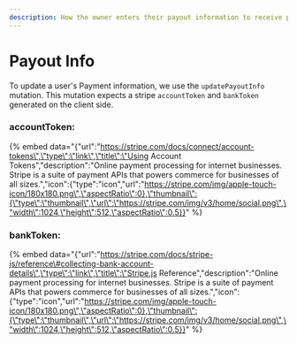 ```yaml
---
description: How the owner enters their payout information to receive payments.
---
```


# Payout Info

To update a user's Payment information, we use the `updatePayoutInfo` mutation. This mutation expects a stripe `accountToken` and `bankToken` generated on the client side.

### accountToken:

{% embed data="{\"url\":\"https://stripe.com/docs/connect/account-tokens\",\"type\":\"link\",\"title\":\"Using Account Tokens\",\"description\":\"Online payment processing for internet businesses. Stripe is a suite of payment APIs that powers commerce for businesses of all sizes.\",\"icon\":{\"type\":\"icon\",\"url\":\"https://stripe.com/img/apple-touch-icon/180x180.png\",\"aspectRatio\":0},\"thumbnail\":{\"type\":\"thumbnail\",\"url\":\"https://stripe.com/img/v3/home/social.png\",\"width\":1024,\"height\":512,\"aspectRatio\":0.5}}" %}

### bankToken:

{% embed data="{\"url\":\"https://stripe.com/docs/stripe-js/reference\#collecting-bank-account-details\",\"type\":\"link\",\"title\":\"Stripe.js Reference\",\"description\":\"Online payment processing for internet businesses. Stripe is a suite of payment APIs that powers commerce for businesses of all sizes.\",\"icon\":{\"type\":\"icon\",\"url\":\"https://stripe.com/img/apple-touch-icon/180x180.png\",\"aspectRatio\":0},\"thumbnail\":{\"type\":\"thumbnail\",\"url\":\"https://stripe.com/img/v3/home/social.png\",\"width\":1024,\"height\":512,\"aspectRatio\":0.5}}" %}

